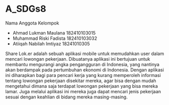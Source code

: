 # A_SDGs8

Nama Anggota Kelompok
- Ahmad Lukman Maulana 182410103015
- Muhammad Riski Fadista 182410103032
- Atiiqah Nabilah Imtiyaz 18241010305


Share Lok.er adalah sebuah aplikasi mobile untuk memudahkan user dalam mencari lowongan pekerjaan. Dibuatanya aplikasi ini bertujuan untuk membantu mengurangi angka pengangguran di Indonesia, yang nantinya akan berdampak pada pertumbuhan ekonomi di Indonesia. Dengan aplikasi ini diharapkan bagi para pencari kerja yang kurang memperoleh informasi tentang lowongan pekerjaan disekitar mereka, agar bisa dengan mudah mengetahui dimana saja terdapat lowongan pekerjaan yang bisa mereka lamar. Juga melalui aplikasi ini mereka juga dapat mencari jenis pekerjaan sesuai dengan keahlian di bidang mereka masing-masing.
